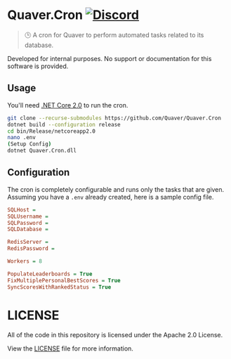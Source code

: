 # Quaver.Cron [![Discord](https://discordapp.com/api/guilds/354206121386573824/widget.png?style=shield)](https://discord.gg/nJa8VFr)

>🕒 A cron for Quaver to perform automated tasks related to its database.

Developed for internal purposes. No support or documentation for this software is provided.

## Usage

You'll need [.NET Core 2.0](https://www.microsoft.com/net/download/dotnet-core/2.0) to run the cron.

```bash
git clone --recurse-submodules https://github.com/Quaver/Quaver.Cron
dotnet build --configuration release
cd bin/Release/netcoreapp2.0
nano .env
(Setup Config)
dotnet Quaver.Cron.dll
```

## Configuration

The cron is completely configurable and runs only the tasks that are given. Assuming you have a `.env` already created, here is a sample config file.

```ini
SQLHost = 
SQLUsername = 
SQLPassword = 
SQLDatabase = 

RedisServer = 
RedisPassword =

Workers = 8

PopulateLeaderboards = True
FixMultiplePersonalBestScores = True
SyncScoresWithRankedStatus = True
```

# LICENSE

All of the code in this repository is licensed under the Apache 2.0 License. 

View the [LICENSE](https://github.com/Swan/Quaver.Cron/blob/master/LICENSE) file for more information.
